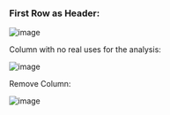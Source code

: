 ### First Row as Header:

![image](https://github.com/mfernandezcean/Crime_Report/assets/105746149/22cf8945-81df-490c-b2f4-3d9d35ce871f)


Column with no real uses for the analysis:

![image](https://github.com/mfernandezcean/Crime_Report/assets/105746149/b1f9761c-a5e7-443d-ae8f-b570a25f181c)

Remove Column:

![image](https://github.com/mfernandezcean/Crime_Report/assets/105746149/b632000f-40b4-43e5-b44f-7dc51048d140)
